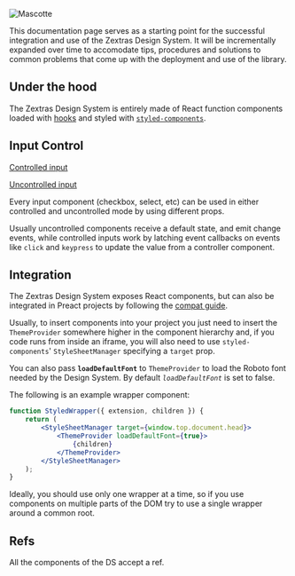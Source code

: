 <!--
SPDX-FileCopyrightText: 2021 Zextras <https://www.zextras.com>

SPDX-License-Identifier: AGPL-3.0-only
-->

![Mascotte](./BGURL.svg)

This documentation page serves as a starting point for the successful integration and use of the Zextras Design System.
It will be incrementally expanded over time to accomodate tips, procedures and solutions to common problems that come up
with the deployment and use of the library.

## Under the hood

The Zextras Design System is entirely made of React function components loaded with [hooks](https://reactjs.org/docs/hooks-intro.html)
and styled with [`styled-components`](https://styled-components.com/).

## Input Control
[Controlled input](https://reactjs.org/docs/forms.html#controlled-components)

[Uncontrolled input](https://reactjs.org/docs/uncontrolled-components.html)

Every input component (checkbox, select, etc) can be used in either controlled and uncontrolled mode by using different
props.

Usually uncontrolled components receive a default state, and emit change events, while controlled inputs work by latching
event callbacks on events like `click` and `keypress` to update the value from a controller component. 

## Integration
The Zextras Design System exposes React components, but can also be integrated in Preact projects by following the 
[compat guide](https://preactjs.com/guide/v10/switching-to-preact/#setting-up-compat).

Usually, to insert components into your project you just need to insert the `ThemeProvider` somewhere higher in the 
component hierarchy and, if you code runs from inside an iframe, you will also need to use `styled-components`' 
`StyleSheetManager` specifying a `target` prop.

You can also pass **`loadDefaultFont`** to `ThemeProvider` to load the Roboto font needed by the Design System.
By default *`loadDefaultFont`* is set to false.

The following is an example wrapper component: 
``` jsx static
function StyledWrapper({ extension, children }) {
    return (
        <StyleSheetManager target={window.top.document.head}>
            <ThemeProvider loadDefaultFont={true}>
                {children}
            </ThemeProvider>
        </StyleSheetManager>
    );
}
```

Ideally, you should use only one wrapper at a time, so if you use components on multiple parts of the DOM try to use a single wrapper around a common root.

## Refs

All the components of the DS accept a ref.
